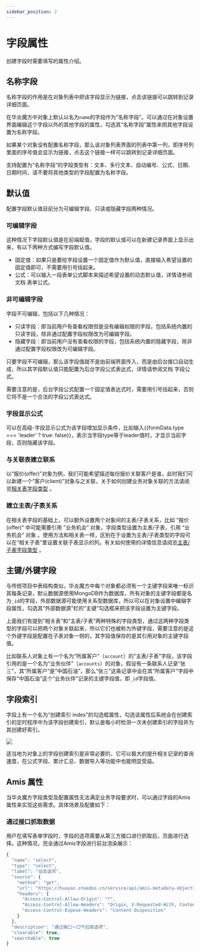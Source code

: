 ```yaml
---
sidebar_position: 2
---
```


# 字段属性

创建字段时需要填写的属性介绍。

## 名称字段

名称字段的作用是在对象列表中把该字段显示为链接，点击该链接可以跳转到记录详细页面。

在华炎魔方中对象上默认以名为`name`的字段作为”名称字段”。可以通过在对象设置界面编辑这个字段以外的其他字段的属性，勾选其“名称字段”属性来把其他字段设置为名称字段。

如果某个对象没有配置名称字段，那么该对象列表界面的列表中第一列，即序号列里面的序号值会显示为链接，点击这个链接一样可以跳转到记录详细页面。

支持配置为”名称字段“的字段类型有：文本、多行文本、自动编号、公式、日期、日期时间，请不要将其他类型的字段配置为名称字段。

## 默认值
配置字段默认值目前分为可编辑字段、只读或隐藏字段两种情况。

### 可编辑字段
这种情况下字段默认值是在前端赋值，字段的默认值可以在新建记录界面上显示出来，有以下两种方式编写字段默认值。

- 固定值：如果只是要给字段设置一个固定值作为默认值，直接输入希望设置的固定值即可，不需要用引号括起来。
- 公式：可以输入一段表单公式脚本来描述希望设置的动态默认值，详情请参阅文档 表单公式。
​
### 非可编辑字段
字段不可编辑，包括以下几种情况：

- 只读字段：即当前用户有查看权限但是没有编辑权限的字段，包括系统内置的只读字段，除非通过配置字段权限改为可编辑字段。
- 隐藏字段：即当前用户没有查看权限的字段，包括系统内置的隐藏字段，除非通过配置字段权限改为可编辑字段。

只要字段不可编辑，那么该字段值就不是由前端界面传入，而是由后台接口自动生成，所以其字段默认值只能配置为后台字段公式表达式，详情请参阅文档 字段公式。

需要注意的是，后台字段公式配置一个固定值表达式时，需要用引号括起来，否则它将不是一个合法的字段公式表达式。

### 字段显示公式

可以在高级-字段显示公式为该字段增加显示条件，比如输入{{formData.type === 'leader' ? true: false}}，表示当字段type等于leader值时，才显示当前字段，否则隐藏该字段。

### 与关联表建立联系

以“报价(offer)”对象为例，我们可能希望描述每份报价关联客户是谁，此时我们可以新建一个“客户(client)”对象与之关联，关于如何创建业务对象关联的方法请阅览[相关表字段类型](../fields/relationship#相关表关系字段) 。

### 建立主表/子表关系

在相关表字段的基础上，可以额外设置两个对象间的主表/子表关系，比如 “报价(offer)” 中可能需要引用 ”业务机会“ 对象，字段类型设置为主表/子表，引用 “业务机会“ 对象 。使用方法和相关表一样，区别在于设置为主表/子表类型的字段可以在“相关子表”里设置关联子表显示的列。有关如何使用的详情信息请阅览[主表/子表字段类型](../fields/relationship#主表子表关系字段) 。

## 主键/外键字段

与传统项目中表结构类似，华炎魔方中每个对象都必须有一个主键字段来唯一标识其每条记录，默认数据源使用MongoDB作为数据库，所有对象的主键字段都是名为`_id`的字段，外部数据源可能使用关系型数据库，所以可以在对象设置中编辑字段属性，勾选其“外部数据源”栏的“主键”勾选框来把该字段设置为主键字段。

上面我们有提到“相关表”和“主表/子表”两种特殊的字段类型，通过这两种字段类型的字段可以把两个对象关联起来，所以它们也被称为外键字段，需要注意的是这个外键字段是配置在子表对象一侧的，其字段值保存的是其引用对象的主键字段值。

比如联系人对象上有一个名为“所属客户”（`account`）的“主表/子表”字段，该字段引用的是一个名为“业务伙伴”（`accounts`）的对象，假设有一条联系人记录“张三”，其“所属客户”是“中国石油”，那么“张三”这条记录中会在其“所属客户“字段中保存“中国石油”这个“业务伙伴”记录的主键字段值，即`_id`字段值。

## 字段索引

字段上有一个名为“创建索引 index”的勾选框属性，勾选该属性后系统会在创建索引的定时程序中为该字段创建索引，默认是每小时检测一次未创建索引的字段并为其创建好索引。

![](https://console.steedos.cn/api/files/images/gimrJBva6J6bmRz2J)


适当地为对象上的字段创建索引是非常必要的，它可以极大的提升相关记录的查询速度，在公式字段、累计汇总、数据导入等功能中也能明显受益。

## Amis 属性

当华炎魔方字段类型及配置属性无法满足业务字段要求时，可以通过字段的Amis属性来实现这些需求。具体场景及配置如下：

### 通过接口抓取数据
用户在填写表单字段时，字段的选项需要从第三方接口进行抓取后，页面进行选择。这种情况，完全通过Amis字段进行前台渲染展示：

```js
{
  "name": "select",
  "type": "select",
  "label": "动态选项",
  "source": {
    "method": "get",
    "url": "https://huayan.steedos.cn/service/api/amis-metadata-objects/objects/generate_tabs_options",
    "headers": {
      "Access-Control-Allow-Origin": "*",
      "Access-Control-Allow-Headers": "Origin, X-Requested-With, Content-Type, Accept",
      "Access-Control-Expose-Headers": "Content-Disposition"
    }
  },
  "description": "通过接口一口气拉取选项",
  "clearable": true,
  "searchable": true
}
```


